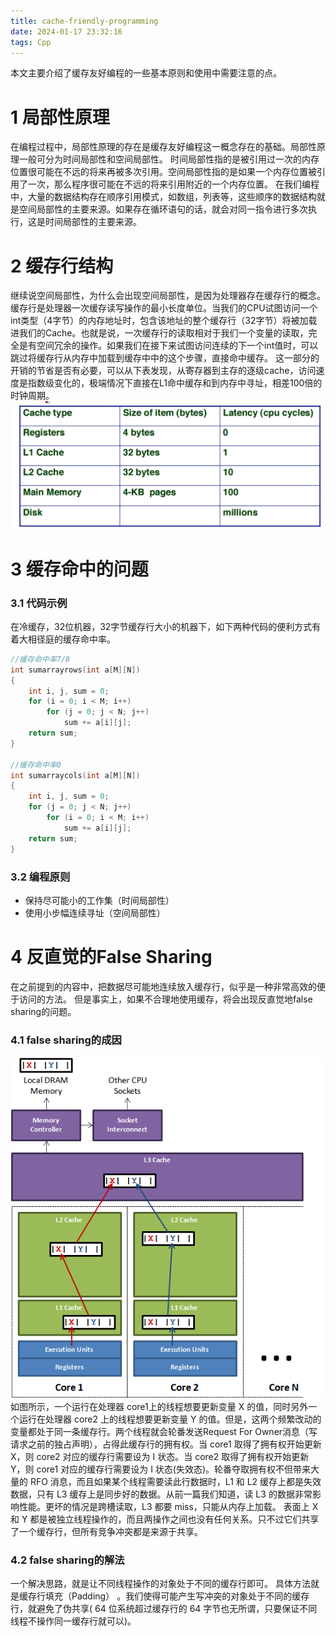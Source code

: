 ```yaml
---
title: cache-friendly-programming
date: 2024-01-17 23:32:16
tags: Cpp
---
```

本文主要介绍了缓存友好编程的一些基本原则和使用中需要注意的点。
# 1 局部性原理
在编程过程中，局部性原理的存在是缓存友好编程这一概念存在的基础。局部性原理一般可分为时间局部性和空间局部性。
时间局部性指的是被引用过一次的内存位置很可能在不远的将来再被多次引用。空间局部性指的是如果一个内存位置被引用了一次，那么程序很可能在不远的将来引用附近的一个内存位置。
在我们编程中，大量的数据结构存在顺序引用模式，如数组，列表等，这些顺序的数据结构就是空间局部性的主要来源。如果存在循环语句的话，就会对同一指令进行多次执行，这是时间局部性的主要来源。
# 2 缓存行结构
继续说空间局部性，为什么会出现空间局部性，是因为处理器存在缓存行的概念。
缓存行是处理器一次缓存读写操作的最小长度单位。当我们的CPU试图访问一个int类型（4字节）的内存地址时，包含该地址的整个缓存行（32字节）将被加载进我们的Cache。也就是说，一次缓存行的读取相对于我们一个变量的读取，完全是有空间冗余的操作。如果我们在接下来试图访问连续的下一个int值时，可以跳过将缓存行从内存中加载到缓存中中的这个步骤，直接命中缓存。
这一部分的开销的节省是否有必要，可以从下表发现，从寄存器到主存的逐级cache，访问速度是指数级变化的，极端情况下直接在L1命中缓存和到内存中寻址，相差100倍的时钟周期。
![image.png](/images/cache-friendly-1.png)

# 3 缓存命中的问题
### 3.1 代码示例
在冷缓存，32位机器，32字节缓存行大小的机器下，如下两种代码的便利方式有着大相径庭的缓存命中率。
```cpp
//缓存命中率7/8
int sumarrayrows(int a[M][N])
{
	int i, j, sum = 0;
	for (i = 0; i < M; i++)
		for (j = 0; j < N; j++)
			sum += a[i][j];
	return sum;
}

//缓存命中率0
int sumarraycols(int a[M][N])
{
	int i, j, sum = 0;
	for (j = 0; j < N; j++)
		for (i = 0; i < M; i++)
			sum += a[i][j];
	return sum;
}
```
### 3.2 编程原则

- 保持尽可能小的工作集（时间局部性）
- 使用小步幅连续寻址（空间局部性）
# 4 反直觉的False Sharing
在之前提到的内容中，把数据尽可能地连续放入缓存行，似乎是一种非常高效的便于访问的方法。
但是事实上，如果不合理地使用缓存，将会出现反直觉地false sharing的问题。
### 4.1 false sharing的成因
![](/images/cache-friendly-2.png)
如图所示，一个运行在处理器 core1上的线程想要更新变量 X 的值，同时另外一个运行在处理器 core2 上的线程想要更新变量 Y 的值。但是，这两个频繁改动的变量都处于同一条缓存行。两个线程就会轮番发送Request For Owner消息（写请求之前的独占声明），占得此缓存行的拥有权。当 core1 取得了拥有权开始更新 X，则 core2 对应的缓存行需要设为 I 状态。当 core2 取得了拥有权开始更新 Y，则 core1 对应的缓存行需要设为 I 状态(失效态)。轮番夺取拥有权不但带来大量的 RFO 消息，而且如果某个线程需要读此行数据时，L1 和 L2 缓存上都是失效数据，只有 L3 缓存上是同步好的数据。从前一篇我们知道，读 L3 的数据非常影响性能。更坏的情况是跨槽读取，L3 都要 miss，只能从内存上加载。
表面上 X 和 Y 都是被独立线程操作的，而且两操作之间也没有任何关系。只不过它们共享了一个缓存行，但所有竞争冲突都是来源于共享。
### 4.2 false sharing的解法
一个解决思路，就是让不同线程操作的对象处于不同的缓存行即可。
具体方法就是缓存行填充（Padding） 。我们使得可能产生写冲突的对象处于不同的缓存行，就避免了伪共享( 64 位系统超过缓存行的 64 字节也无所谓，只要保证不同线程不操作同一缓存行就可以)。

